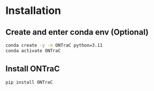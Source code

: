 # Installation

## Create and enter conda env (Optional)

```sh
conda create -y -n ONTraC python=3.11
conda activate ONTraC
```

## Install ONTraC

```sh
pip install ONTraC
```
